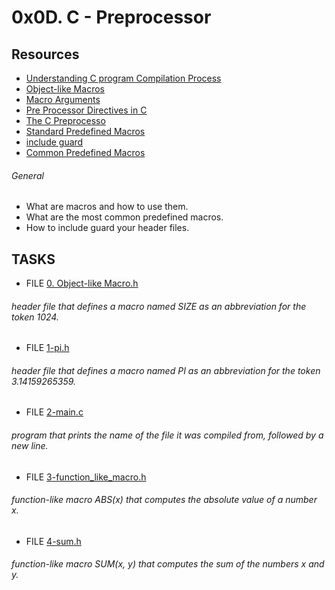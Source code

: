 # 0x0D. C - Preprocessor

## Resources

  + [Understanding C program Compilation Process](https://www.youtube.com/watch?v=eW5he5uFBNM&ab_channel=HowTo)
  + [Object-like Macros](https://gcc.gnu.org/onlinedocs/gcc-5.1.0/cpp/Object-like-Macros.html#Object-like-Macros)
  + [Macro Arguments](https://gcc.gnu.org/onlinedocs/gcc-5.1.0/cpp/Macro-Arguments.html#Macro-Arguments)
  + [Pre Processor Directives in C](https://www.youtube.com/watch?v=X6HiYbY3Uak&ab_channel=BestDotNetTraining)
  + [The C Preprocesso](https://www.cprogramming.com/tutorial/cpreprocessor.html)
  + [Standard Predefined Macros](https://gcc.gnu.org/onlinedocs/gcc-5.1.0/cpp/Standard-Predefined-Macros.html#Standard-Predefined-Macros)
  + [include guard](https://en.wikipedia.org/wiki/Include_guard)
  + [Common Predefined Macros](https://gcc.gnu.org/onlinedocs/gcc-5.1.0/cpp/Common-Predefined-Macros.html#Common-Predefined-Macros)

###### General

  - What are macros and how to use them.
  - What are the most common predefined macros.
  - How to include guard your header files.

## TASKS

   * FILE [0. Object-like Macro.h](https://github.com/jamal4567/alx-low_level_programming/blob/master/0x0D-preprocessor/0-object_like_macro.h)

######           header file that defines a macro named SIZE as an abbreviation for the token 1024.

   * FILE [1-pi.h](https://github.com/jamal4567/alx-low_level_programming/blob/master/0x0D-preprocessor/1-pi.h)

######           header file that defines a macro named PI as an abbreviation for the token 3.14159265359.

   * FILE [2-main.c](https://github.com/jamal4567/alx-low_level_programming/blob/master/0x0D-preprocessor/2-main.c)

######           program that prints the name of the file it was compiled from, followed by a new line.

   * FILE [3-function_like_macro.h](https://github.com/jamal4567/alx-low_level_programming/blob/master/0x0D-preprocessor/3-function_like_macro.h)

######           function-like macro ABS(x) that computes the absolute value of a number x.

   * FILE [4-sum.h](https://github.com/jamal4567/alx-low_level_programming/blob/master/0x0D-preprocessor/4-sum.h)

######           function-like macro SUM(x, y) that computes the sum of the numbers x and y.

